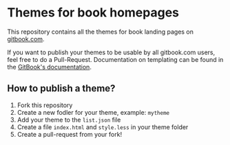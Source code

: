 # Themes for book homepages

This repository contains all the themes for book landing pages on [gitbook.com](https://www.gitbook.com).

If you want to publish your themes to be usable by all gitbook.com users, feel free to do a Pull-Request. Documentation on templating can be found in the [GitBook's documentation](http://help.gitbook.io/book/themes.html).

## How to publish a theme?

1. Fork this repository
2. Create a new fodler for your theme, example: `mytheme`
3. Add your theme to the `list.json` file
4. Create a file `index.html` and `style.less` in your theme folder
5. Create a pull-request from your fork!
